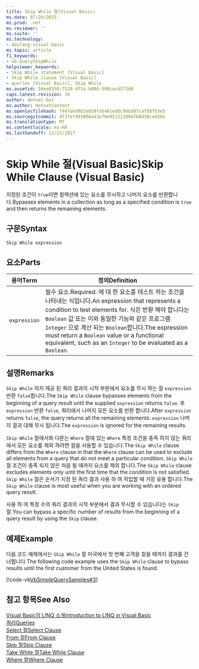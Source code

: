 ```yaml
---
title: Skip While 절(Visual Basic)
ms.date: 07/20/2015
ms.prod: .net
ms.reviewer: ''
ms.suite: ''
ms.technology:
- devlang-visual-basic
ms.topic: article
f1_keywords:
- vb.QuerySkipWhile
helpviewer_keywords:
- Skip While statement [Visual Basic]
- Skip While clause [Visual Basic]
- queries [Visual Basic], Skip While
ms.assetid: 5dee8350-7520-4f1a-b00d-590cacd572d6
caps.latest.revision: 16
author: dotnet-bot
ms.author: dotnetcontent
ms.openlocfilehash: f447a6d9b2eb58fa546ced6c96b987caf68fb3e5
ms.sourcegitcommit: 4f3fef493080a43e70e951223894768d36ce430a
ms.translationtype: MT
ms.contentlocale: ko-KR
ms.lasthandoff: 11/21/2017
---
```

# <a name="skip-while-clause-visual-basic"></a><span data-ttu-id="afd0c-102">Skip While 절(Visual Basic)</span><span class="sxs-lookup"><span data-stu-id="afd0c-102">Skip While Clause (Visual Basic)</span></span>
<span data-ttu-id="afd0c-103">지정된 조건이 `true`이면 컬렉션에 있는 요소를 무시하고 나머지 요소를 반환합니다.</span><span class="sxs-lookup"><span data-stu-id="afd0c-103">Bypasses elements in a collection as long as a specified condition is `true` and then returns the remaining elements.</span></span>  
  
## <a name="syntax"></a><span data-ttu-id="afd0c-104">구문</span><span class="sxs-lookup"><span data-stu-id="afd0c-104">Syntax</span></span>  
  
```  
Skip While expression  
```  
  
## <a name="parts"></a><span data-ttu-id="afd0c-105">요소</span><span class="sxs-lookup"><span data-stu-id="afd0c-105">Parts</span></span>  
  
|<span data-ttu-id="afd0c-106">용어</span><span class="sxs-lookup"><span data-stu-id="afd0c-106">Term</span></span>|<span data-ttu-id="afd0c-107">정의</span><span class="sxs-lookup"><span data-stu-id="afd0c-107">Definition</span></span>|  
|---|---|  
|`expression`|<span data-ttu-id="afd0c-108">필수 요소.</span><span class="sxs-lookup"><span data-stu-id="afd0c-108">Required.</span></span> <span data-ttu-id="afd0c-109">에 대 한 요소를 테스트 하는 조건을 나타내는 식입니다.</span><span class="sxs-lookup"><span data-stu-id="afd0c-109">An expression that represents a condition to test elements for.</span></span> <span data-ttu-id="afd0c-110">식은 반환 해야 합니다는 `Boolean` 값 또는 이와 동일한 기능와 같은 프로그램 `Integer` 으로 계산 되는 `Boolean`합니다.</span><span class="sxs-lookup"><span data-stu-id="afd0c-110">The expression must return a `Boolean` value or a functional equivalent, such as an `Integer` to be evaluated as a `Boolean`.</span></span>|  
  
## <a name="remarks"></a><span data-ttu-id="afd0c-111">설명</span><span class="sxs-lookup"><span data-stu-id="afd0c-111">Remarks</span></span>  
 <span data-ttu-id="afd0c-112">`Skip While` 까지 제공 된 쿼리 결과의 시작 부분에서 요소를 무시 하는 절 `expression` 반환 `false`합니다.</span><span class="sxs-lookup"><span data-stu-id="afd0c-112">The `Skip While` clause bypasses elements from the beginning of a query result until the supplied `expression` returns `false`.</span></span> <span data-ttu-id="afd0c-113">후 `expression` 반환 `false`, 쿼리에서 나머지 모든 요소를 반환 합니다.</span><span class="sxs-lookup"><span data-stu-id="afd0c-113">After `expression` returns `false`, the query returns all the remaining elements.</span></span> <span data-ttu-id="afd0c-114">`expression` 나머지 결과 대해 무시 됩니다.</span><span class="sxs-lookup"><span data-stu-id="afd0c-114">The `expression` is ignored for the remaining results.</span></span>  
  
 <span data-ttu-id="afd0c-115">`Skip While` 절에서와 다른는 `Where` 절에 있는 `Where` 특정 조건을 충족 하지 않는 쿼리에서 모든 요소를 제외 하려면 절을 사용할 수 있습니다.</span><span class="sxs-lookup"><span data-stu-id="afd0c-115">The `Skip While` clause differs from the `Where` clause in that the `Where` clause can be used to exclude all elements from a query that do not meet a particular condition.</span></span> <span data-ttu-id="afd0c-116">`Skip While` 절 조건이 충족 되지 않은 처음 될 때까지 요소를 제외 합니다.</span><span class="sxs-lookup"><span data-stu-id="afd0c-116">The `Skip While` clause excludes elements only until the first time that the condition is not satisfied.</span></span> <span data-ttu-id="afd0c-117">`Skip While` 절은 순서가 지정 된 쿼리 결과 사용 하 여 작업할 때 가장 유용 합니다.</span><span class="sxs-lookup"><span data-stu-id="afd0c-117">The `Skip While` clause is most useful when you are working with an ordered query result.</span></span>  
  
 <span data-ttu-id="afd0c-118">사용 하 여 특정 수의 쿼리 결과의 시작 부분에서 결과 무시할 수 있습니다는 `Skip` 절.</span><span class="sxs-lookup"><span data-stu-id="afd0c-118">You can bypass a specific number of results from the beginning of a query result by using the `Skip` clause.</span></span>  
  
## <a name="example"></a><span data-ttu-id="afd0c-119">예제</span><span class="sxs-lookup"><span data-stu-id="afd0c-119">Example</span></span>  
 <span data-ttu-id="afd0c-120">다음 코드 예제에서는 `Skip While` 절 미국에서 첫 번째 고객을 찾을 때까지 결과를 건너뜁니다.</span><span class="sxs-lookup"><span data-stu-id="afd0c-120">The following code example uses the `Skip While` clause to bypass results until the first customer from the United States is found.</span></span>  
  
 [!code-vb[VbSimpleQuerySamples#3](../../../visual-basic/language-reference/queries/codesnippet/VisualBasic/skip-while-clause_1.vb)]  
  
## <a name="see-also"></a><span data-ttu-id="afd0c-121">참고 항목</span><span class="sxs-lookup"><span data-stu-id="afd0c-121">See Also</span></span>  
 [<span data-ttu-id="afd0c-122">Visual Basic의 LINQ 소개</span><span class="sxs-lookup"><span data-stu-id="afd0c-122">Introduction to LINQ in Visual Basic</span></span>](../../../visual-basic/programming-guide/language-features/linq/introduction-to-linq.md)  
 [<span data-ttu-id="afd0c-123">쿼리</span><span class="sxs-lookup"><span data-stu-id="afd0c-123">Queries</span></span>](../../../visual-basic/language-reference/queries/queries.md)  
 [<span data-ttu-id="afd0c-124">Select 절</span><span class="sxs-lookup"><span data-stu-id="afd0c-124">Select Clause</span></span>](../../../visual-basic/language-reference/queries/select-clause.md)  
 [<span data-ttu-id="afd0c-125">From 절</span><span class="sxs-lookup"><span data-stu-id="afd0c-125">From Clause</span></span>](../../../visual-basic/language-reference/queries/from-clause.md)  
 [<span data-ttu-id="afd0c-126">Skip 절</span><span class="sxs-lookup"><span data-stu-id="afd0c-126">Skip Clause</span></span>](../../../visual-basic/language-reference/queries/skip-clause.md)  
 [<span data-ttu-id="afd0c-127">Take While 절</span><span class="sxs-lookup"><span data-stu-id="afd0c-127">Take While Clause</span></span>](../../../visual-basic/language-reference/queries/take-while-clause.md)  
 [<span data-ttu-id="afd0c-128">Where 절</span><span class="sxs-lookup"><span data-stu-id="afd0c-128">Where Clause</span></span>](../../../visual-basic/language-reference/queries/where-clause.md)
